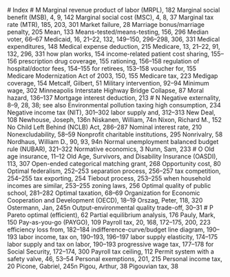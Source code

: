 \# Index # M Marginal revenue product of labor (MRPL), 182 Marginal social benefit (MSB), 4, 9, 142 Marginal social cost (MSC), 4, 8, 37 Marginal tax rate (MTR), 185, 203, 301 Market failure, 28 Marriage bonus/marriage penalty, 205 Mean, 133 Means-tested/means-testing, 156, 296 Median voter, 66–67 Medicaid, 16, 21–22, 132, 149–150, 296–298, 306, 331 Medical expenditures, 148 Medical expense deduction, 215 Medicare, 13, 21–22, 91, 132, 296, 331 how plan works, 154 income-related patient cost sharing, 155–156 prescription drug coverage, 155 rationing, 156–158 regulation of hospital/doctor fees, 154–155 for retirees, 153–158 voucher for, 155 Medicare Modernization Act of 2003, 150, 155 Medicare tax, 223 Medigap coverage, 154 Metcalf, Gilbert, 51 Military intervention, 92–94 Minimum wage, 302 Minneapolis Interstate Highway Bridge Collapse, 87 Moral hazard, 136–137 Mortgage interest deduction, 213 # N Negative externality, 8–9, 28, 38; see also Environmental pollution taxing high consumption, 234 Negative income tax (NIT), 301–302 labor supply and, 312–313 New Deal, 108 Newhouse, Joseph, 136n Niskanen, William, 74n Nixon, Richard M., 152 No Child Left Behind (NCLB) Act, 286–287 Nominal interest rate, 210 Nonexcludability, 58–59 Nonprofit charitable institutions, 295 Nonrivalry, 58 Nordhaus, William D., 90, 93, 94n Normal unemployment balanced budget rule (NUBAR), 321–322 Normative economics, 3 Nunn, Sam, 233 # O Old age insurance, 11–12 Old Age, Survivors, and Disability Insurance (OASDI), 113, 307 Open-ended categorical matching grant, 268 Opportunity cost, 80 Optimal federalism, 252–253 separation process, 256–257 tax competition, 254–255 tax exporting, 254 Tiebout process, 253–255 when household incomes are similar, 253–255 zoning laws, 256 Optimal quality of public school, 281–282 Optimal taxation, 68–69 Organization for Economic Cooperation and Development (OECD), 18–19 Orszag, Peter, 118, 320 Ostermann, Jan, 245n Output-environmental quality trade-off, 30–31 # P Pareto optimal (efficient), 62 Partial equilibrium analysis, 176 Pauly, Mark, 150 Pay-as-you-go (PAYGO), 109 Payroll tax, 20, 168, 172–175, 200, 223 efficiency loss from, 182–184 indifference-curve/budget line diagram, 190–193 labor income, tax on, 190–193, 196–197 labor supply elasticity, 174–175 labor supply and tax on labor, 190–193 progressive wage tax, 177–178 for Social Security, 172–174, 300 Payroll tax ceiling, 112 Permit system with a safety valve, 46, 53–54 Personal exemptions, 201, 215 Personal income tax, 20 Picone, Gabriel, 245n Pigou, Arthur, 38 Pigouvian tax, 38
